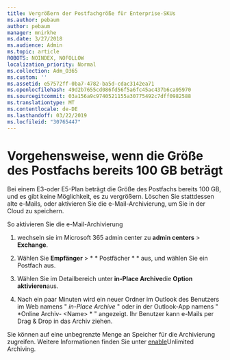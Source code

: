 ```yaml
---
title: Vergrößern der Postfachgröße für Enterprise-SKUs
ms.author: pebaum
author: pebaum
manager: mnirkhe
ms.date: 3/27/2018
ms.audience: Admin
ms.topic: article
ROBOTS: NOINDEX, NOFOLLOW
localization_priority: Normal
ms.collection: Adm_O365
ms.custom: ''
ms.assetid: e57572ff-0ba7-4782-ba5d-cdac3142ea71
ms.openlocfilehash: 49d2b7655cd086fd56f5a6fc45ac437b6ca95970
ms.sourcegitcommit: 03a156a9c9740521155a30775492c7dff0982588
ms.translationtype: MT
ms.contentlocale: de-DE
ms.lasthandoff: 03/22/2019
ms.locfileid: "30765447"
---
```

# <a name="what-to-do-if-your-mailbox-size-is-already-100gb"></a>Vorgehensweise, wenn die Größe des Postfachs bereits 100 GB beträgt

Bei einem E3-oder E5-Plan beträgt die Größe des Postfachs bereits 100 GB, und es gibt keine Möglichkeit, es zu vergrößern. Löschen Sie stattdessen alte e-Mails, oder aktivieren Sie die e-Mail-Archivierung, um Sie in der Cloud zu speichern. 
  
So aktivieren Sie die e-Mail-Archivierung
  
1. wechseln sie im Microsoft 365 admin center zu **admin centers** \> **Exchange**. 
    
2. Wählen Sie **Empfänger** \> * * Postfächer * * aus, und wählen Sie ein Postfach aus. 
    
3. Wählen Sie im Detailbereich unter **in-Place Archive**die **Option aktivieren**aus. 
    
4. Nach ein paar Minuten wird ein neuer Ordner im Outlook des Benutzers im Web namens " *in-Place Archive* " oder in der Outlook-App namens " *Online Archiv- \<Name\> * " angezeigt. Ihr Benutzer kann e-Mails per Drag & Drop in das Archiv ziehen. 
    
Sie können auf eine unbegrenzte Menge an Speicher für die Archivierung zugreifen. Weitere Informationen finden Sie unter [enable](https://support.office.com/article/enable-unlimited-archiving-in-office-365-admin-help-e2a789f2-9962-4960-9fd4-a00aa063559e)Unlimited Archiving.
  


